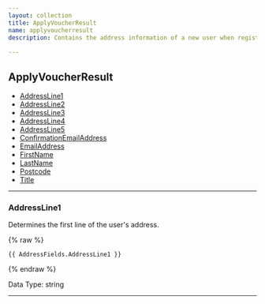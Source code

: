 ```yaml
---
layout: collection
title: ApplyVoucherResult
name: applyvoucherresult
description: Contains the address information of a new user when registering or creating a new delivery address. When a page is posted back, the content in the inputs is lost. This model is used to retain the values entered so that they can be re-populated on a post back.
 
---
```


## ApplyVoucherResult

* [AddressLine1](#addressline1)
* [AddressLine2](#addressline2)
* [AddressLine3](#addressline3)
* [AddressLine4](#addressline4)
* [AddressLine5](#addressline5)
* [ConfirmationEmailAddress](#confirmationemailaddress)
* [EmailAddress](#emailaddress)
* [FirstName](#firstname)
* [LastName](#lastname)
* [Postcode](#postcode)
* [Title](#title)

---

<a name="addressline1"></a>
### AddressLine1
Determines the first line of the user's address.

{% raw %}
```liquid
{{ AddressFields.AddressLine1 }}

```
{% endraw %}

Data Type: string

---